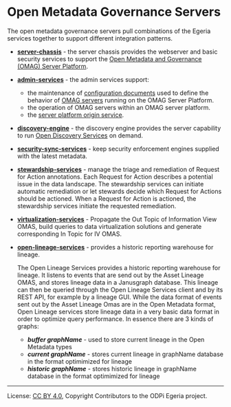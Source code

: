 <!-- SPDX-License-Identifier: CC-BY-4.0 -->
<!-- Copyright Contributors to the ODPi Egeria project. -->

# Open Metadata Governance Servers

The open metadata governance servers pull combinations of the Egeria services together to
support different integration patterns.

* **[server-chassis](server-chassis)** - the server chassis provides the webserver and basic security services
to support the [Open Metadata and Governance (OMAG) Server Platform](admin-services/docs/concepts/omag-server-platform.md).

* **[admin-services](admin-services)** - the admin services support:
  * the maintenance of [configuration documents](admin-services/docs/concepts/configuration-document.md) used to
  define the behavior of [OMAG servers](admin-services/docs/concepts/omag-server.md) running on the OMAG Server Platform.
  * the operation of OMAG servers within an OMAG server platform.
  * the [server platform origin service](admin-services/docs/concepts/server-platform-origin-service.md).

* **[discovery-engine](discovery-engine-services)** - the discovery engine provides the server
capability to run [Open Discovery Services](../frameworks/open-discovery-framework/docs/discovery-service.md)
on demand.

* **[security-sync-services](security-sync-services)** - keep security enforcement engines supplied with the
latest metadata.

* **[stewardship-services](stewardship-services)** - manage the triage and remediation of Request for
Action annotations.  Each Request for Action describes a potential issue in the data
landscape.  The stewardship services can initiate automatic remediation or
let stewards decide which Request for Actions should be actioned.
When a Request for Action is actioned, the stewardship services initiate the
requested remediation.

* **[virtualization-services](virtualization-services)** - Propagate the Out Topic of Information View OMAS, build queries to data virtualization solutions and generate corresponding In Topic for IV OMAS.


* **[open-lineage-services](open-lineage-services)** - provides a historic reporting warehouse for lineage.

  The Open Lineage Services provides a historic reporting warehouse for lineage. It listens to events that are send out 
by the Asset Lineage OMAS, and stores lineage data in a Janusgraph database. This lineage can then be queried through
the Open Lineage Services client and by its REST API, for example by a lineage GUI. While the data format of events sent
out by the Asset Lineage Omas are in the Open Metadata format, Open Lineage services store lineage data in a very basic
data format in order to optimize query performance.
In essence there are 3 kinds of graphs:
  * ***buffer graphName*** -  used to store current lineage in the Open Metadata types
  * ***current graphName*** - stores current lineage in graphName database in the format optimimized for lineage
  * ***historic graphName*** -  stores historic lineage in graphName database in the format optimimized for lineage

----
License: [CC BY 4.0](https://creativecommons.org/licenses/by/4.0/),
Copyright Contributors to the ODPi Egeria project.